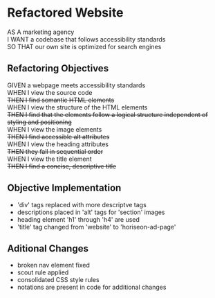 # Refactored Website

AS A marketing agency\
I WANT a codebase that follows accessibility standards\
SO THAT our own site is optimized for search engines

## Refactoring Objectives

GIVEN a webpage meets accessibility standards\
WHEN I view the source code\
~~THEN I find semantic HTML elements~~\
WHEN I view the structure of the HTML elements\
~~THEN I find that the elements follow a logical structure independent of styling and positioning~~\
WHEN I view the image elements\
~~THEN I find accessible alt attributes~~\
WHEN I view the heading attributes\
~~THEN they fall in sequential order~~\
WHEN I view the title element\
~~THEN I find a concise, descriptive title~~

## Objective Implementation

<ul>  
  <li> 'div' tags replaced with more descriptve tags </li>
  <li> descriptions placed in 'alt' tags for 'section' images </li>
  <li> heading element 'h1' through 'h4' are used </li>
  <li> 'title' tag changed from 'website' to 'horiseon-ad-page' </li>
</ul>

## Aditional Changes

<ul>
  <li> broken nav element fixed </li>
  <li> scout rule applied </li>
  <li> consolidated CSS style rules </li>
  <li> notations are present in code for additional changes </li> 
</ul>
